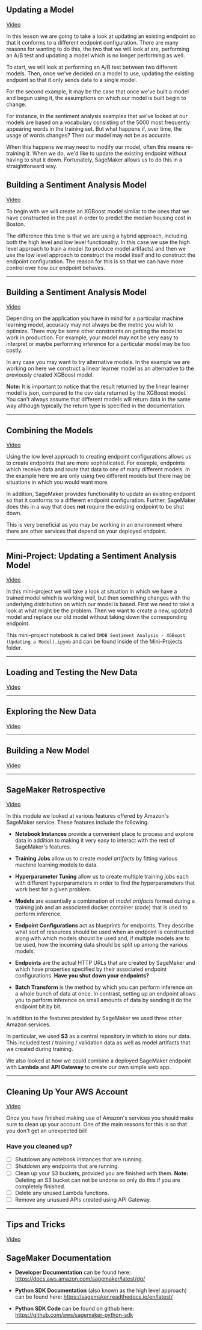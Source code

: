 
## Updating a Model

[Video](https://youtu.be/7wI168JzBiU)

In this lesson we are going to take a look at updating an existing endpoint so that it conforms to a different endpoint configuration. There are many reasons for wanting to do this, the two that we will look at are, performing an A/B test and updating a model which is no longer performing as well.

To start, we will look at performing an A/B test between two different models. Then, once we've decided on a model to use, updating the existing endpoint so that it only sends data to a single model.

For the second example, it may be the case that once we've built a model and begun using it, the assumptions on which our model is built begin to change.

For instance, in the sentiment analysis examples that we've looked at our models are based on a vocabulary consisting of the 5000 most frequently appearing words in the training set. But what happens if, over time, the usage of words changes? Then our model may not be as accurate.

When this happens we may need to modify our model, often this means re-training it. When we do, we'd like to update the existing endpoint without having to shut it down. Fortunately, SageMaker allows us to do this in a straightforward way.

## Building a Sentiment Analysis Model

[Video](https://youtu.be/dwRkA0ig3uU)

To begin with we will create an XGBoost model similar to the ones that we have constructed in the past in order to predict the median housing cost in Boston.

The difference this time is that we are using a hybrid approach, including both the high level and low level functionality. In this case we use the high level approach to train a model (to produce model artifacts) and then we use the low level approach to construct the model itself and to construct the endpoint configuration. The reason for this is so that we can have more control over how our endpoint behaves.

---

## Building a Sentiment Analysis Model

[Video](https://youtu.be/7TdiVF6qS1k)

Depending on the application you have in mind for a particular machine learning model, accuracy may not always be the metric you wish to optimize. There may be some other constraints on getting the model to work in production. For example, your model may not be very easy to interpret or maybe performing inference for a particular model may be too costly.

In any case you may want to try alternative models. In the example we are working on here we construct a linear learner model as an alternative to the previously created XGBoost model.

**Note:** It is important to notice that the result returned by the linear learner model is json, compared to the csv data returned by the XGBoost model. You can't always assume that different models will return data in the same way although typically the return type is specified in the documentation.

---

## Combining the Models

[Video](https://youtu.be/OYYJerDHu0o)

Using the low level approach to creating endpoint configurations allows us to create endpoints that are more sophisticated. For example, endpoints which receive data and route that data to one of many different models. In the example here we are only using two different models but there may be situations in which you would want more.

In addition, SageMaker provides functionality to update an existing endpoint so that it conforms to a different endpoint configuration. Further, SageMaker does this in a way that does **not** require the existing endpoint to be shut down.

This is very beneficial as you may be working in an environment where there are other services that depend on your deployed endpoint.

---

## Mini-Project: Updating a Sentiment Analysis Model

[Video](https://youtu.be/v7dYwxuKXzI)

In this mini-project we will take a look at situation in which we have a trained model which is working well, but then something changes with the underlying distribution on which our model is based. First we need to take a look at what might be the problem. Then we want to create a new, updated model and replace our old model without taking down the corresponding endpoint.

This mini-project notebook is called ``IMDB Sentiment Analysis - XGBoost (Updating a Model).ipynb`` and can be found inside of the Mini-Projects folder.

---

## Loading and Testing the New Data

[Video](https://youtu.be/75RxW3R6674)

---

## Exploring the New Data

[Video](https://youtu.be/sEBK1dmiUfE)

---

## Building a New Model

[Video](https://youtu.be/RUVxrKcWAsU)

---

## SageMaker Retrospective

[Video](https://youtu.be/Vdacqn_w-e4)

In this module we looked at various features offered by Amazon's SageMaker service. These features include the following.

- **Notebook Instances** provide a convenient place to process and explore data in addition to making it very easy to interact with the rest of SageMaker's features.

- **Training Jobs** allow us to create *model artifacts* by fitting various machine learning models to data.

- **Hyperparameter Tuning** allow us to create multiple training jobs each with different hyperparameters in order to find the hyperparameters that work best for a given problem.

- **Models** are essentially a combination of *model artifacts* formed during a training job and an associated docker container (code) that is used to perform inference.

- **Endpoint Configurations** act as blueprints for endpoints. They describe what sort of resources should be used when an endpoint is constructed along with which models should be used and, if multiple models are to be used, how the incoming data should be split up among the various models.

- **Endpoints** are the actual HTTP URLs that are created by SageMaker and which have properties specified by their associated endpoint configurations. **Have you shut down your endpoints?**

- **Batch Transform** is the method by which you can perform inference on a whole bunch of data at once. In contrast, setting up an endpoint allows you to perform inference on small amounts of data by sending it do the endpoint bit by bit.

In addition to the features provided by SageMaker we used three other Amazon services.

In particular, we used **S3** as a central repository in which to store our data. This included test / training / validation data as well as model artifacts that we created during training.

We also looked at how we could combine a deployed SageMaker endpoint with **Lambda** and **API Gateway** to create our own simple web app.

---

## Cleaning Up Your AWS Account

[Video](https://youtu.be/8z24cb3EfMc)

Once you have finished making use of Amazon's services you should make sure to clean up your account. One of the main reasons for this is so that you don't get an unexpected bill!

### Have you cleaned up?

- [ ] Shutdown any notebook instances that are running.
- [ ] Shutdown any endpoints that are running.
- [ ] Clean up your S3 buckets, provided you are finished with them. **Note:** Deleting an S3 bucket can not be undone so only do this if you are completely finished.
- [ ] Delete any unused Lambda functions.
- [ ] Remove any unusued APIs created using API Gateway.

---

## Tips and Tricks

[Video](https://youtu.be/ilnX9rUlV_w)

## SageMaker Documentation

- **Developer Documentation** can be found here: https://docs.aws.amazon.com/sagemaker/latest/dg/

- **Python SDK Documentation** (also known as the high level approach) can be found here: https://sagemaker.readthedocs.io/en/latest/

- **Python SDK Code** can be found on github here: https://github.com/aws/sagemaker-python-sdk

---
